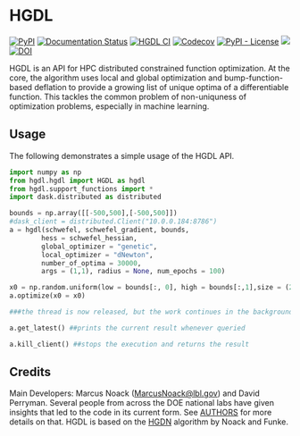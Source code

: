 # HGDL

[![PyPI](https://img.shields.io/pypi/v/HGDL)](https://pypi.org/project/hgdl/)
[![Documentation Status](https://readthedocs.org/projects/gpcam/badge/?version=latest)](https://gpcam.readthedocs.io/en/latest/?badge=latest)
[![HGDL CI](https://github.com/lbl-camera/HGDL/actions/workflows/HGDL-CI.yml/badge.svg)](https://github.com/lbl-camera/fvGP/actions/workflows/HGDL-CI.yml)
[![Codecov](https://img.shields.io/codecov/c/github/lbl-camera/HGDL)](https://app.codecov.io/gh/lbl-camera/HGDL)
[![PyPI - License](https://img.shields.io/pypi/l/HGDL)](https://pypi.org/project/hgdl/)
[<img src="https://img.shields.io/badge/slack-@gpCAM-purple.svg?logo=slack">](https://gpCAM.slack.com/)
[![DOI](https://zenodo.org/badge/434769975.svg)](https://zenodo.org/badge/latestdoi/434769975)


HGDL is an API for HPC distributed constrained function optimization.
At the core, the algorithm uses local and global optimization
and bump-function-based deflation to provide a growing list of unique optima of a differentiable function.
This tackles the common problem of non-uniquness of optimization problems, especially in machine learning.

## Usage

The following demonstrates a simple usage of the HGDL API.

```python
import numpy as np
from hgdl.hgdl import HGDL as hgdl
from hgdl.support_functions import *
import dask.distributed as distributed

bounds = np.array([[-500,500],[-500,500]])
#dask_client = distributed.Client("10.0.0.184:8786")
a = hgdl(schwefel, schwefel_gradient, bounds,
        hess = schwefel_hessian,
        global_optimizer = "genetic",
        local_optimizer = "dNewton",
        number_of_optima = 30000,
        args = (1,1), radius = None, num_epochs = 100)

x0 = np.random.uniform(low = bounds[:, 0], high = bounds[:,1],size = (20,2))
a.optimize(x0 = x0)

###the thread is now released, but the work continues in the background

a.get_latest() ##prints the current result whenever queried

a.kill_client() ##stops the execution and returns the result
```


## Credits

Main Developers: Marcus Noack ([MarcusNoack@lbl.gov](mailto:MarcusNoack@lbl.gov)) and David Perryman.
Several people from across the DOE national labs have given insights
that led to the code in its current form.
See [AUTHORS](AUTHORS.rst) for more details on that.
HGDL is based on the [HGDN](https://www.sciencedirect.com/science/article/pii/S037704271730225X) algorithm by Noack and Funke.

